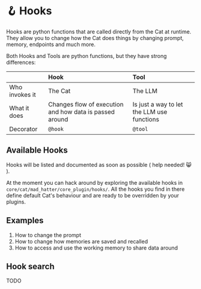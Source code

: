 # :hook: Hooks

Hooks are python functions that are called directly from the Cat at runtime.  
They allow you to change how the Cat does things by changing prompt, memory, endpoints and much more.

Both Hooks and Tools are python functions, but they have strong differences:

|                    | Hook                                                    | Tool                                                   |
|--------------------|:--------------------------------------------------------|:--------------------------------------------|
| Who invokes it     | The Cat                                                 | The LLM                                     |
| What it does       | Changes flow of execution and how data is passed around | Is just a way to let the LLM use functions  |
| Decorator          | `@hook`                                                 | `@tool`                                     |

## Available Hooks

Hooks will be listed and documented as soon as possible ( help needed! 😸 ).

At the moment you can hack around by exploring the available hooks in `core/cat/mad_hatter/core_plugin/hooks/`.
All the hooks you find in there define default Cat's behaviour and are ready to be overridden by your plugins.

## Examples

  1. How to change the prompt
  2. How to change how memories are saved and recalled
  3. How to access and use the working memory to share data around

## Hook search

TODO